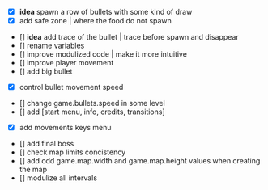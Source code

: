 - [x] **idea** spawn a row of bullets with some kind of draw
- [x] add safe zone | where the food do not spawn
- [] **idea** add trace of the bullet | trace before spawn and disappear
- [] rename variables
- [] improve modulized code | make it more intuitive
- [] improve player movement
- [] add big bullet
- [x] control bullet movement speed
- [] change game.bullets.speed in some level
- [] add [start menu, info, credits, transitions]
- [x] add movements keys menu
- [] add final boss
- [] check map limits concistency
- [] add odd game.map.width and game.map.height values when creating the map
- [] modulize all intervals
